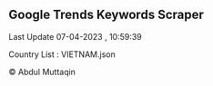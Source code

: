

## Google Trends Keywords Scraper 
 
Last Update 07-04-2023 , 10:59:39

Country List :
VIETNAM.json



© Abdul Muttaqin 
